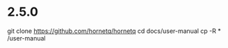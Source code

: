 # 2.5.0

git clone https://github.com/hornetq/hornetq
cd docs/user-manual
cp -R * <target-url>/user-manual

